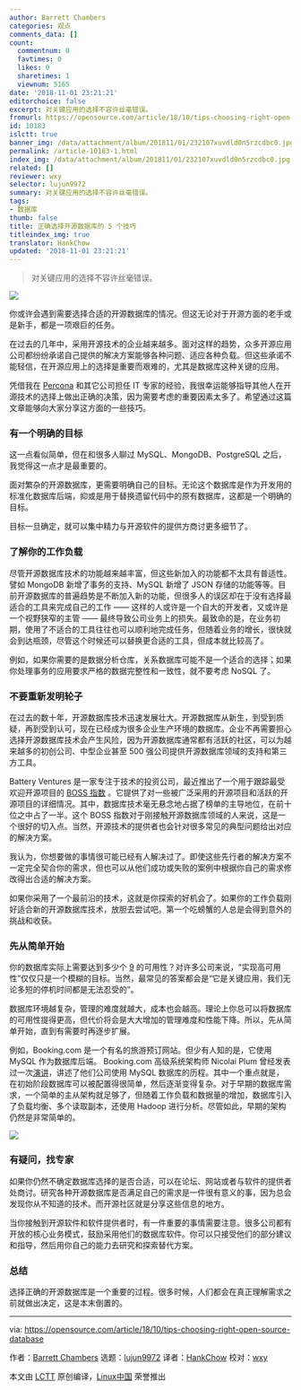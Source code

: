 ```yaml
---
author: Barrett Chambers
categories: 观点
comments_data: []
count:
  commentnum: 0
  favtimes: 0
  likes: 0
  sharetimes: 1
  viewnum: 5165
date: '2018-11-01 23:21:21'
editorchoice: false
excerpt: 对关键应用的选择不容许丝毫错误。
fromurl: https://opensource.com/article/18/10/tips-choosing-right-open-source-database
id: 10183
islctt: true
banner_img: /data/attachment/album/201811/01/232107xuvdld0n5rzcdbc0.jpg
permalink: /article-10183-1.html
index_img: /data/attachment/album/201811/01/232107xuvdld0n5rzcdbc0.jpg.thumb.jpg
related: []
reviewer: wxy
selector: lujun9972
summary: 对关键应用的选择不容许丝毫错误。
tags:
- 数据库
thumb: false
title: 正确选择开源数据库的 5 个技巧
titleindex_img: true
translator: HankChow
updated: '2018-11-01 23:21:21'
---
```



> 
> 对关键应用的选择不容许丝毫错误。
> 
> 
> 


![](/data/attachment/album/201811/01/232107xuvdld0n5rzcdbc0.jpg)


你或许会遇到需要选择合适的开源数据库的情况。但这无论对于开源方面的老手或是新手，都是一项艰巨的任务。


在过去的几年中，采用开源技术的企业越来越多。面对这样的趋势，众多开源应用公司都纷纷承诺自己提供的解决方案能够各种问题、适应各种负载。但这些承诺不能轻信，在开源应用上的选择是重要而艰难的，尤其是数据库这种关键的应用。


凭借我在 [Percona](https://www.percona.com/) 和其它公司担任 IT 专家的经验，我很幸运能够指导其他人在开源技术的选择上做出正确的决策，因为需要考虑的重要因素太多了。希望通过这篇文章能够向大家分享这方面的一些技巧。


### 有一个明确的目标


这一点看似简单，但在和很多人聊过 MySQL、MongoDB、PostgreSQL 之后，我觉得这一点才是最重要的。


面对繁杂的开源数据库，更需要明确自己的目标。无论这个数据库是作为开发用的标准化数据库后端，抑或是用于替换遗留代码中的原有数据库，这都是一个明确的目标。


目标一旦确定，就可以集中精力与开源软件的提供方商讨更多细节了。


### 了解你的工作负载


尽管开源数据库技术的功能越来越丰富，但这些新加入的功能都不太具有普适性。譬如 MongoDB 新增了事务的支持、MySQL 新增了 JSON 存储的功能等等。目前开源数据库的普遍趋势是不断加入新的功能，但很多人的误区却在于没有选择最适合的工具来完成自己的工作 —— 这样的人或许是一个自大的开发者，又或许是一个视野狭窄的主管 —— 最终导致公司业务上的损失。最致命的是，在业务初期，使用了不适合的工具往往也可以顺利地完成任务，但随着业务的增长，很快就会到达瓶颈，尽管这个时候还可以替换更合适的工具，但成本就比较高了。


例如，如果你需要的是数据分析仓库，关系数据库可能不是一个适合的选择；如果你处理事务的应用要求严格的数据完整性和一致性，就不要考虑 NoSQL 了。


### 不要重新发明轮子


在过去的数十年，开源数据库技术迅速发展壮大。开源数据库从新生，到受到质疑，再到受到认可，现在已经成为很多企业生产环境的数据库。企业不再需要担心选择开源数据库技术会产生风险，因为开源数据库通常都有活跃的社区，可以为越来越多的初创公司、中型企业甚至 500 强公司提供开源数据库领域的支持和第三方工具。


Battery Ventures 是一家专注于技术的投资公司，最近推出了一个用于跟踪最受欢迎开源项目的 [BOSS 指数](https://techcrunch.com/2017/04/07/tracking-the-explosive-growth-of-open-source-software/) 。它提供了对一些被广泛采用的开源项目和活跃的开源项目的详细情况。其中，数据库技术毫无悬念地占据了榜单的主导地位，在前十位之中占了一半。这个 BOSS 指数对于刚接触开源数据库领域的人来说，这是一个很好的切入点。当然，开源技术的提供者也会针对很多常见的典型问题给出对应的解决方案。


我认为，你想要做的事情很可能已经有人解决过了。即使这些先行者的解决方案不一定完全契合你的需求，但也可以从他们成功或失败的案例中根据你自己的需求修改得出合适的解决方案。


如果你采用了一个最前沿的技术，这就是你探索的好机会了。如果你的工作负载刚好适合新的开源数据库技术，放胆去尝试吧。第一个吃螃蟹的人总是会得到意外的挑战和收获。


### 先从简单开始


你的数据库实际上需要达到多少个 [9](https://en.wikipedia.org/wiki/Five_nines) 的可用性？对许多公司来说，“实现高可用性”仅仅只是一个模糊的目标。当然，最常见的答案都会是“它是关键应用，我们无论多短的停机时间都是无法忍受的”。


数据库环境越复杂，管理的难度就越大，成本也会越高。理论上你总可以将数据库的可用性提得更高，但代价将会是大大增加的管理难度和性能下降。所以，先从简单开始，直到有需要时再逐步扩展。


例如，Booking.com 是一个有名的旅游预订网站。但少有人知的是，它使用 MySQL 作为数据库后端。 Booking.com 高级系统架构师 Nicolai Plum 曾经发表过一次[演讲](https://www.percona.com/live/mysql-conference-2015/sessions/bookingcom-evolution-mysql-system-design)，讲述了他们公司使用 MySQL 数据库的历程。其中一个重点就是，在初始阶段数据库可以被配置得很简单，然后逐渐变得复杂。对于早期的数据库需求，一个简单的主从架构就足够了，但随着工作负载和数据量的增加，数据库引入了负载均衡、多个读取副本，还使用 Hadoop 进行分析。尽管如此，早期的架构仍然是非常简单的。


![](/data/attachment/album/201811/01/232125g9b00605ik0kwapy.png)


### 有疑问，找专家


如果你仍然不确定数据库选择的是否合适，可以在论坛、网站或者与软件的提供者处商讨。研究各种开源数据库是否满足自己的需求是一件很有意义的事，因为总会发现你从不知道的技术。而开源社区就是分享这些信息的地方。


当你接触到开源软件和软件提供者时，有一件重要的事情需要注意。很多公司都有开放的核心业务模式，鼓励采用他们的数据库软件。你可以只接受他们的部分建议和指导，然后用你自己的能力去研究和探索替代方案。


### 总结


选择正确的开源数据库是一个重要的过程。很多时候，人们都会在真正理解需求之前就做出决定，这是本末倒置的。




---


via: <https://opensource.com/article/18/10/tips-choosing-right-open-source-database>


作者：[Barrett Chambers](https://opensource.com/users/barrettc) 选题：[lujun9972](https://github.com/lujun9972) 译者：[HankChow](https://github.com/HankChow) 校对：[wxy](https://github.com/wxy)


本文由 [LCTT](https://github.com/LCTT/TranslateProject) 原创编译，[Linux中国](https://linux.cn/) 荣誉推出